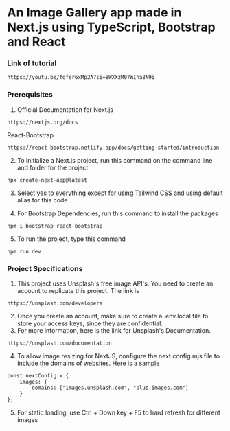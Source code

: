 # An Image Gallery app made in Next.js using TypeScript, Bootstrap and React
### Link of tutorial
```
https://youtu.be/fqfer6xMp2A?si=8WXXzM07WIha8N9i
```

### Prerequisites
1. Official Documentation for Next.js
```
https://nextjs.org/docs
```
React-Bootstrap
```
https://react-bootstrap.netlify.app/docs/getting-started/introduction
```
2. To initialize a Next.js project, run this command on the command line and folder for the project
```
npx create-next-app@latest
```
3. Select yes to everything except for using Tailwind CSS and using default alias for this code

4. For Bootstrap Dependencies, run this command to install the packages
```
npm i bootstrap react-bootstrap
```
5. To run the project, type this command
```
npm run dev
```

### Project Specifications
1. This project uses Unsplash's free image API's. You need to create an account to replicate this project. The link is
```
https://unsplash.com/developers
```
2. Once you create an account, make sure to create a .env.local file to store your access keys, since they are confidential.
3. For more information, here is the link for Unsplash's Documentation.
```
https://unsplash.com/documentation
```
4. To allow image resizing for NextJS, configure the next.config.mjs file to include the domains of websites. Here is a sample
```
const nextConfig = {
    images: {
        domains: ["images.unsplash.com", "plus.images.com"]
    }
};
```
5. For static loading, use Ctrl + Down key + F5 to hard refresh for different images
